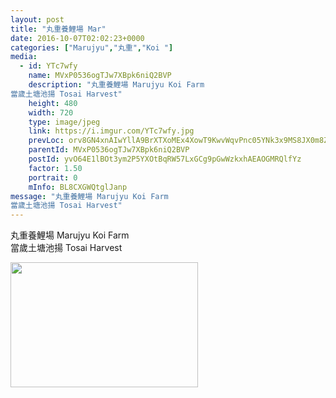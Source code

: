 ```yaml
---
layout: post
title: "丸重養鯉場 Mar" 
date: 2016-10-07T02:02:23+0000 
categories: ["Marujyu","丸重","Koi "] 
media:
  - id: YTc7wfy
    name: MVxP0536ogTJw7XBpk6niQ2BVP
    description: "丸重養鯉場 Marujyu Koi Farm
當歲土塘池揚 Tosai Harvest"   
    height: 480
    width: 720
    type: image/jpeg
    link: https://i.imgur.com/YTc7wfy.jpg
    prevLoc: orv8GN4xnAIwYllA9BrXTXoMEx4XowT9KwvWqvPnc05YNk3x9MS8JX0m8Z8BIzwNMwZPP4cry1MN4PArFAzgo7XEKWuJmKKWZyPEfyXXkAZlNZczVKOqwn7zCZQ8w7nRrZtk68q77p2yTKg9PE6MBJHkwZ0LvJNgI7pwJRPPlYfE4yRPkggOc6WvqA6rJKi12AKNgwEEc2YQDqLwyMSQzJVVm8PjsN15EqGg3WFqWqrLz0DJirAzn04z3OIR6lXgK2ox
    parentId: MVxP0536ogTJw7XBpk6niQ2BVP
    postId: yvO64E1lBOt3ym2P5YXOtBqRW57LxGCg9pGwWzkxhAEAOGMRQlfYz
    factor: 1.50
    portrait: 0
    mInfo: BL8CXGWQtglJanp
message: "丸重養鯉場 Marujyu Koi Farm  
當歲土塘池揚 Tosai Harvest"
---
```


丸重養鯉場 Marujyu Koi Farm  
當歲土塘池揚 Tosai Harvest


[//]: #media:  
<a href="https://i.imgur.com/YTc7wfy.jpg"><img src="https://i.imgur.com/YTc7wfy.jpg" height="200" width="300" /></a> 
 
